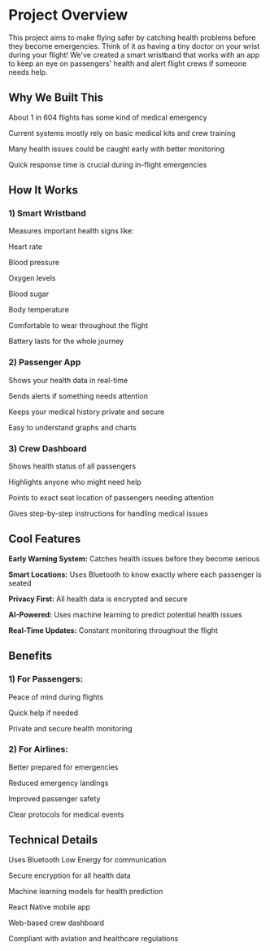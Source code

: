 # Project Overview
This project aims to make flying safer by catching health problems before they become emergencies. Think of it as having a tiny doctor on your wrist during your flight! We've created a smart wristband that works with an app to keep an eye on passengers' health and alert flight crews if someone needs help.

## Why We Built This

About 1 in 604 flights has some kind of medical emergency

Current systems mostly rely on basic medical kits and crew training

Many health issues could be caught early with better monitoring

Quick response time is crucial during in-flight emergencies

## How It Works

### 1) Smart Wristband

Measures important health signs like:

Heart rate

Blood pressure

Oxygen levels

Blood sugar

Body temperature


Comfortable to wear throughout the flight

Battery lasts for the whole journey


### 2) Passenger App

Shows your health data in real-time

Sends alerts if something needs attention

Keeps your medical history private and secure

Easy to understand graphs and charts


### 3) Crew Dashboard

Shows health status of all passengers

Highlights anyone who might need help

Points to exact seat location of passengers needing attention

Gives step-by-step instructions for handling medical issues



## Cool Features

**Early Warning System:** Catches health issues before they become serious

**Smart Locations:** Uses Bluetooth to know exactly where each passenger is seated

**Privacy First:** All health data is encrypted and secure

**AI-Powered:** Uses machine learning to predict potential health issues

**Real-Time Updates:** Constant monitoring throughout the flight

## Benefits

### 1) For Passengers:

Peace of mind during flights

Quick help if needed

Private and secure health monitoring


### 2) For Airlines:

Better prepared for emergencies

Reduced emergency landings

Improved passenger safety

Clear protocols for medical events



## Technical Details

Uses Bluetooth Low Energy for communication

Secure encryption for all health data

Machine learning models for health prediction

React Native mobile app

Web-based crew dashboard

Compliant with aviation and healthcare regulations
